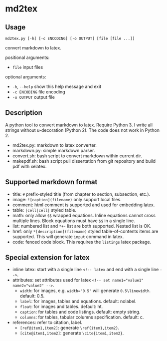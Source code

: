 md2tex
======

## Usage

    md2tex.py [-h] [-c ENCODING] [-o OUTPUT] [file [file ...]]

convert markdown to latex.

positional arguments:
 *  `file`         input files

optional arguments:
 *  `-h`, `--help`   show this help message and exit
 *  `-c ENCODING`  file encoding
 *  `-o OUTPUT`    output file

## Description

A python tool to convert markdown to latex.
Require Python 3.
I write all strings without u-decoration (Python 2).
The code does not work in Python 2.

 - md2tex.py: markdown to latex converter.
 - markdown.py: simple markdown parser.
 - convert.sh: bash script to convert markdown within current dir.
 - makepdf.sh: bash script pull dissertation from git repository and build pdf with xelatex.

## Supported markdown format

 - title: `#` prefix-styled title (from chapter to section, subsection, etc.).
 - image: `![caption](filename)` only support local files.
 - comment: html comment is supported and used for embedding latex.
 - table: `|cell|cell|` styled table.
 - math: only allow `$$` wrapped equations. 
          Inline equations cannot cross multiple lines.
          Block equations must have `$$` in a single line.
 - list: numbered list and `*+-` list are both supported. Nested list is OK.
 - href: only `*[description](filename)` styled table-of-contents items are supported.
          This will generate `input` command in latex.
 - code: fenced code block. This requires the `listings` latex package.

## Special extension for latex

 - inline latex: start with a single line `<!-- latex` and end with a single line `-->`.
 - attributes: set attributes used for latex `<!-- set name1="value1" name2="value2" -->`.
   - `width`: for images, e.g. `width="0.5"` will generate `0.5\linewidth`. default: 0.5.
   - `label`: for images, tables and equations. default: nolabel.
   - `float`: for images and tables. default: ht.
   - `caption`: for tables and code listings. default: empty string.
   - `columns`: for tables, tabular columns specification. default: c.
 - references: refer to citation, label.
   - `[ref@item1,item2]`: generate `\ref{item1,item2}`.
   - `[cite@item1,item2]`: generate `\cite{item1,item2}`.
        

